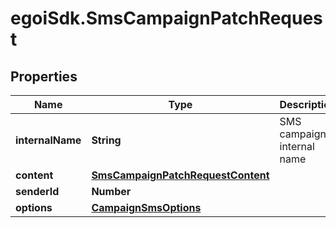 # egoiSdk.SmsCampaignPatchRequest

## Properties
Name | Type | Description | Notes
------------ | ------------- | ------------- | -------------
**internalName** | **String** | SMS campaign internal name | [optional] 
**content** | [**SmsCampaignPatchRequestContent**](SmsCampaignPatchRequestContent.md) |  | [optional] 
**senderId** | **Number** |  | [optional] 
**options** | [**CampaignSmsOptions**](CampaignSmsOptions.md) |  | [optional] 


